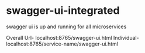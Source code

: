 # swagger-ui-integrated

swagger ui is up and running for all microservices

Overall Url- localhost:8765/swagger-ui.html
Individual- localhost:8765/service-name/swagger-ui.html
